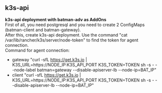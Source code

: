 ## k3s-api<br>
__k3s-api deployment with batman-adv as AddOns__<br>
First of all, you need postgresql and you need to create 2 ConfigMaps (batman-client and batman-gateway).<br>
After this, create k3s-api deployment. Use the command "cat /var/lib/rancher/k3s/server/node-token" to find the token for agent connection.<br>
Command for agent connection:<br>
- gateway "curl -sfL https://get.k3s.io | K3S_URL=https://NODE_IP:K3S_API_PORT K3S_TOKEN=TOKEN sh -s - --node-label batman=gateway --disable-apiserver-lb --node-ip=BAT_IP"<br>
- client "curl -sfL https://get.k3s.io | K3S_URL=https://NODE_IP:K3S_API_PORT K3S_TOKEN=TOKEN sh -s - --disable-apiserver-lb --node-ip=BAT_IP"<br>
